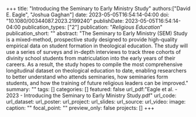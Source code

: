 +++
title: "Introducing the Seminary to Early Ministry Study"
authors:["David E. Eagle", "Joshua Gaghan"]
date: 2023-05-05T16:54:14-04:00
doi: "10.1080/00344087.2023.2199240"
publishDate: 2023-05-05T16:54:14-04:00
publication_types: ["2"]
publication: "*Religious Education*"
publication_short: ""
abstract: "The Seminary to Early Ministry (SEM) Study is a mixed-method, prospective study designed to provide high-quality empirical data on student formation in theological education. The study will use a series of surveys and in-depth interviews to track three cohorts of divinity school students from matriculation into the early years of their careers. As a result, the study hopes to compile the most comprehensive longitudinal dataset on theological education to date, enabling researchers to better understand who attends seminaries, how seminaries form students, and how the training of future religious leaders can be improved."
summary: ""
tags: []
categories: []
featured: false
url_pdf:"Eagle et al. - 2023 - Introducing the Seminary to Early Ministry Study.pdf"
url_code:
url_dataset:
url_poster:
url_project:
url_slides:
url_source:
url_video:
image:
  caption: ""
  focal_point: ""
  preview_only: false
projects: []
+++

